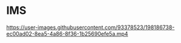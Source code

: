 # IMS


https://user-images.githubusercontent.com/93378523/198186738-ec00ad02-8ea5-4a86-8f36-1b25690efe5a.mp4

